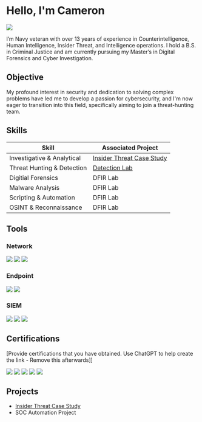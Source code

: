 # Hello, I'm Cameron
<a href="https://linkedin.com/in/cameron-c-ba3626200/"><img src="https://img.shields.io/badge/-LinkedIn-0072b1?&style=for-the-badge&logo=linkedin&logoColor=white" /></a>


I’m Navy veteran with over 13 years of experience in Counterintelligence, Human Intelligence, Insider Threat, and Intelligence operations. I hold a B.S. in Criminal Justice and am currently pursuing my Master’s in Digital Forensics and Cyber Investigation.

## Objective

My profound interest in security and dedication to solving complex problems have led me to develop a passion for cybersecurity, and I'm now eager to transition into this field, specifically aiming to join a threat-hunting team.

## Skills

| Skill                                         | Associated Project         |
|-----------------------------------------------|----------------------------|
| Investigative & Analytical                    | <a href="https://github.com/BigDAWGsDAD/Insider-Threat-Case-Study/blob/main/README.md">Insider Threat Case Study </a>|
| Threat Hunting & Detection                    | <a href="https://google.com">Detection Lab</a>|
| Digitial Forensics                            | DFIR Lab|
| Malware Analysis                              | DFIR Lab|
| Scripting & Automation                        | DFIR Lab|
| OSINT & Reconnaissance                        | DFIR Lab|

## Tools


### Network
<div>
    <img src="https://img.shields.io/badge/-Wireshark-1679A7?&style=for-the-badge&logo=Wireshark&logoColor=white" />
    <img src="https://img.shields.io/badge/-Suricata-EF3B2D?&style=for-the-badge&logo=Suricata&logoColor=white" />
    <img src="https://img.shields.io/badge/-Zeek-777BB4?&style=for-the-badge&logo=Zeek&logoColor=white" />
</div>

### Endpoint
<div>
    <img src="https://img.shields.io/badge/-Microsoft_Defender_for_Endpoint-00A4EF?&style=for-the-badge&logo=Microsoft&logoColor=white" />
    <img src="https://img.shields.io/badge/-Velociraptor-4B275F?&style=for-the-badge&logo=Velociraptor&logoColor=white" />
</div>

### SIEM
<div>
    <img src="https://img.shields.io/badge/-Microsoft_Sentinel-0078D4?&style=for-the-badge&logo=Microsoft&logoColor=white" />
    <img src="https://img.shields.io/badge/-Splunk-000000?&style=for-the-badge&logo=Splunk&logoColor=white" />
    <img src="https://img.shields.io/badge/-Elastic-005571?&style=for-the-badge&logo=Elastic&logoColor=white" />
</div>

## Certifications
[Provide certifications that you have obtained. Use ChatGPT to help create the link - Remove this afterwards]]
<div>
<img src="https://img.shields.io/badge/-Security%2B-FF0000?&style=for-the-badge&logo=CompTIA&logoColor=white" />
<img src="https://img.shields.io/badge/-Network%2B-007ACC?&style=for-the-badge&logo=CompTIA&logoColor=white" />
<img src="https://img.shields.io/badge/-A%2B-4D4D4D?&style=for-the-badge&logo=CompTIA&logoColor=white" />
<img src="https://img.shields.io/badge/-CDSA-006400?&style=for-the-badge&logoColor=white" />
<img src="https://img.shields.io/badge/-CCD-000080?&style=for-the-badge&logoColor=white" />
</div>

## Projects
- <a href="https://github.com/BigDAWGsDAD/Insider-Threat-Case-Study/blob/main/README.md"> Insider Threat Case Study </a>
- SOC Automation Project
<!--
**BigDAWGsDAD/BigDAWGsDAD** is a ✨ _special_ ✨ repository because its `README.md` (this file) appears on your GitHub profile.

Here are some ideas to get you started:

- 🔭 I’m currently working on ...
- 🌱 I’m currently learning ...
- 👯 I’m looking to collaborate on ...
- 🤔 I’m looking for help with ...
- 💬 Ask me about ...
- 📫 How to reach me: ...
- 😄 Pronouns: ...
- ⚡ Fun fact: ...
-->
